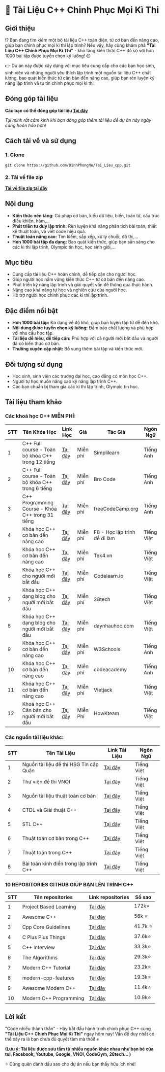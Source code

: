 # 📘 Tài Liệu C++ Chinh Phục Mọi Kì Thi

## Giới thiệu

⁉️ Bạn đang tìm kiếm một bộ tài liệu C++ toàn diện, từ cơ bản đến nâng cao, giúp bạn chinh phục mọi kì thi lập trình? Nếu vậy, hãy cùng khám phá **"Tài Liệu C++ Chinh Phục Mọi Kì Thi"** - kho tàng kiến thức C++ đồ sộ với hơn 1000 bài tập được tuyển chọn kỹ lưỡng! 😉

👉 Dự án này được xây dựng với mục tiêu cung cấp cho các bạn học sinh, sinh viên và những người yêu thích lập trình một nguồn tài liệu C++ chất lượng, bao quát kiến thức từ căn bản đến nâng cao, giúp bạn rèn luyện kỹ năng lập trình và tự tin chinh phục mọi kì thi. 

## Đóng góp tài liệu
**Các bạn có thể đóng góp tài liệu [Tại đây](https://forms.gle/s6xSJcAc7wR6gEYL8)** 

*Tụi mình rất cảm kính khi bạn đóng góp thêm tài liệu để dự án này ngày càng hoàn hảo hơn!*

## Cách tải về và sử dụng
### 1. Clone
```
git clone https://github.com/DinhPhongNe/Tai_Lieu_cpp.git
```

### 2. Tải về file zip
**[Tải về file zip tại đây](https://github.com/DinhPhongNe/Tai_Lieu_cpp/archive/refs/tags/c++-1.2.0.zip)**

## Nội dung

- **Kiến thức nền tảng:** Cú pháp cơ bản, kiểu dữ liệu, biến, toán tử, cấu trúc điều khiển, hàm,...
- **Phát triển tư duy lập trình:** Rèn luyện khả năng phân tích bài toán, thiết kế thuật toán, và viết code hiệu quả.
- **Thuật toán nâng cao:** Tìm kiếm, sắp xếp, xử lý chuỗi, đồ thị,...
- **Hơn 1000 bài tập đa dạng:** Bao quát kiến thức, giúp bạn sẵn sàng cho các kì thi lập trình, Olympic tin học, học sinh giỏi,...

## Mục tiêu

- Cung cấp tài liệu C++ hoàn chỉnh, dễ tiếp cận cho người học.
- Giúp người học nắm vững kiến thức C++ từ cơ bản đến nâng cao.
- Phát triển kỹ năng lập trình và giải quyết vấn đề thông qua thực hành.
- Nâng cao khả năng tự học và nghiên cứu của người học.
- Hỗ trợ người học chinh phục các kì thi lập trình.

## Đặc điểm nổi bật

- **Hơn 1000 bài tập:** Đa dạng về độ khó, giúp bạn luyện tập từ dễ đến khó.
- **Nội dung được tuyển chọn kỹ lưỡng:** Đảm bảo chất lượng và phù hợp với nhu cầu học tập.
- **Tài liệu dễ hiểu, dễ tiếp cận:** Phù hợp với cả người mới bắt đầu và người đã có kiến thức cơ bản.
- **Thường xuyên cập nhật:** Bổ sung thêm bài tập và kiến thức mới.

## Đối tượng sử dụng

- Học sinh, sinh viên các trường đại học, cao đẳng có môn học C++.
- Người tự học muốn nâng cao kỹ năng lập trình C++.
- Các bạn chuẩn bị tham gia các kì thi lập trình, Olympic tin học.

## Tài liệu tham khảo
### Các khoá học C++ MIỄN PHÍ:

| STT | Tên Khóa Học                                                 | Link Học                                                                 | Giá      | Tác Giả                     | Ngôn Ngữ   |
|-----|--------------------------------------------------------------|--------------------------------------------------------------------------|----------|------------------------------|------------|
| 1   | C++ Full course - Toàn bộ khóa C++ trong 12 tiếng            | [Tại đây](https://www.youtube.com/watch?v=E2pWDPZRAVA)                   | Miễn phí | Simplilearn                  | Tiếng Anh  |
| 2   | C++ Full course - Toàn bộ khóa C++ trong 6 tiếng             | [Tại đây](https://www.youtube.com/watch?v=-TkoO8Z07hI)                   | Miễn phí | Bro Code                     | Tiếng Anh  |
| 3   | C++ Programming Course - Khóa C++ trong 31 tiếng             | [Tại đây](https://www.youtube.com/watch?v=8jLOx1hD3_o)                   | Miễn phí | freeCodeCamp.org             | Tiếng Anh  |
| 4   | Khóa học C++ cơ bản đến nâng cao                             | [Tại đây](https://fullstack.edu.vn/learning/lap-trinh-c-co-ban-toi-nang-cao) | Miễn phí | F8 - Học lập trình để đi làm | Tiếng Việt |
| 5   | Khóa học C++ cơ bản đến nâng cao                             | [Tại đây](https://tek4.vn/khoa-hoc/lap-trinh-cpp-tu-co-ban-den-nang-cao) | Miễn phí | Tek4.vn                      | Tiếng Việt |
| 6   | Khóa học C++ cho người mới bắt đầu                           | [Tại đây](https://codelearn.io/learning/cpp-cho-nguoi-moi-bat-dau)       | Miễn phí | Codelearn.io                 | Tiếng Việt |
| 7   | Khóa học C++ dạng blog cho người mới bắt đầu                 | [Tại đây](https://blog.28tech.com.vn/c-vi-sao-nen-hoc-lap-trinh-c)       | Miễn phí | 28tech                       | Tiếng Việt |
| 8   | Khóa học C++ dạng blog cho người mới bắt đầu                 | [Tại đây](https://cpp.daynhauhoc.com/)                                   | Miễn phí | daynhauhoc.com               | Tiếng Việt |
| 9   | Khóa học C++ cơ bản đến nâng cao                             | [Tại đây](https://www.w3schools.com/cpp/default.asp)                     | Miễn phí | W3Schools                    | Tiếng Anh  |
| 10  | Khóa học C++ cơ bản đến nâng cao                             | [Tại đây](https://www.codecademy.com/catalog/language/c-plus-plus)       | Miễn phí | codeacademy                  | Tiếng Anh  |
| 11  | Khóa học C++ cơ bản đến nâng cao                             | [Tại đây](https://vietjack.com/cplusplus/)                               | Miễn phí | Vietjack                     | Tiếng Việt |
| 12  | Khoá học C++ Căn bản cho người mới bắt đầu                   | [Tại đây](https://howkteam.vn/course/khoa-hoc-lap-trinh-c-can-ban-4)     | Miễn Phí | HowKteam                     | Tiếng Việt |
  

### Các nguồn tài liệu khác:

| STT | Tên Tài Liệu                                    | Link Tài Liệu                                                                                           | Ngôn Ngữ   |
|-----|-------------------------------------------------|--------------------------------------------------------------------------------------------------------|------------|
| 1   | Nguồn tài liệu đề thi HSG Tin cấp Quận          | [Tại đây](https://github.com/zukahai/provincial-informatics-exam-questions.git)                        | Tiếng Việt |
| 2   | Thư viện đề thi VNOI                            | [Tại đây](https://oj.vnoi.info/post/315-dquynh_2811)                                                   | Tiếng Việt |
| 3   | Nguồn tài liệu thuật toán cơ bản                | [Tại đây](https://github.com/zukahai/algorithm-basics-tutorial)                                        | Tiếng Việt |
| 4   | CTDL và Giải thuật C++                          | [Tại đây](https://blog.28tech.com.vn/ctdl-giai-thuat)                                                  | Tiếng Việt |
| 5   | STL C++                                         | [Tại đây](https://blog.28tech.com.vn/stl-cpp)                                                          | Tiếng Việt |
| 6   | Thuật toán cơ bản trong C++                     | [Tại đây](https://topdev.vn/blog/c-algorithm-nhung-thuat-toan-co-ban-trong-c/)                         | Tiếng Việt |
| 7   | Thuật toán trong C++                            | [Tại đây](https://phattrienphanmem123az.com/thuat-toan-lap-trinh)                                      | Tiếng Việt |
| 8   | Bài toán kinh điển trong lập trình C++          | [Tại đây](https://howkteam.vn/course/bai-toan-kinh-dien-trong-lap-trinh-28)                            | Tiếng Việt |

### 10 REPOSITORIES GITHUB GIÚP BẠN LÊN TRÌNH C++
| STT | Tên repositories                                | Link repositories                                                                                      | Số sao     |
|-----|-------------------------------------------------|--------------------------------------------------------------------------------------------------------|------------|
| 1   | Project Based Learning                          | [Tại đây](https://github.com/practical-tutorials/project-based-learning)                               | 172k⭐️     |
| 2   | Awesome C++                                     | [Tại đây](https://github.com/fffaraz/awesome-cpp)                                                      | 56k ⭐️     |
| 3   | Cpp Core Guidelines                             | [Tại đây](https://github.com/isocpp/CppCoreGuidelines)                                                 | 41.7k ⭐️   |
| 4   | C Plus Plus Things                              | [Tại đây](https://github.com/Light-City/CPlusPlusThings)                                               | 37.6k⭐️    |
| 5   | C++ Interview                                   | [Tại đây](https://github.com/isocpp/CppCoreGuidelines)                                                 | 33.3k⭐️    |
| 6   | The Algorithms                                  | [Tại đây](https://github.com/TheAlgorithms/C-Plus-Plus)                                                | 29.3k⭐️    |
| 7   | Modern C++ Tutorial                             | [Tại đây](https://github.com/changkun/modern-cpp-tutorial)                                             | 23.2k⭐️    |
| 8   | modern-cpp-features                             | [Tại đây](https://github.com/AnthonyCalandra/modern-cpp-features)                                      | 19.3k⭐️    |
| 9   | Awesome Modern C++                              | [Tại đây](https://github.com/rigtorp/awesome-modern-cpp)                                               | 11.4k⭐️    |
| 10  | Modern C++ Programming                          | [Tại đây](https://github.com/federico-busato/Modern-CPP-Programming)                                   | 10.9k⭐️    |


## Lời kết

"Code nhiều thành thần" - Hãy bắt đầu hành trình chinh phục C++ cùng **"Tài Liệu C++ Chinh Phục Mọi Kì Thi"** ngay hôm nay! Vấn đề duy nhất có thể xảy ra là bạn chưa đủ quyết tâm mà thôi! ✊
 
**(Lưu ý: Tài liệu được sưu tầm từ nhiều nguồn khác nhau như bạn bè của tui, Facebook, Youtube, Google, VNOI, CodeGym, 28tech... )** 

⭐ Đừng quên đánh dấu sao cho dự án nếu bạn thấy hữu ích nhé!

